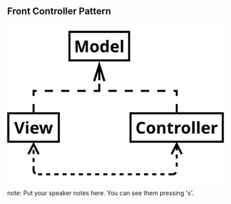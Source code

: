 ##  Front Controller Pattern

![MVC Dependency](assets/mvcdependency.svg)

note:
    Put your speaker notes here.
    You can see them pressing 's'.
